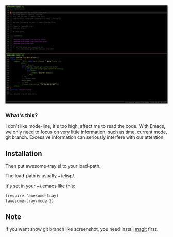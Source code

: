 <img src="./screenshot.png">

### What's this?
I don't like mode-line, it's too high, affect me to read the code.
With Emacs, we only need to focus on very little information, such as time, current mode, git branch.
Excessive information can seriously interfere with our attention.

## Installation
Then put awesome-tray.el to your load-path.

The load-path is usually ~/elisp/.

It's set in your ~/.emacs like this:

```Elisp
(require 'awesome-tray)
(awesome-tray-mode 1)
```

## Note
If you want show git branch like screenshot, you need install [magit](https://github.com/magit/magit) first.
